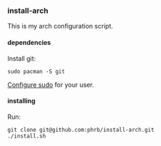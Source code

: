 ### install-arch

This is my arch configuration script.

#### dependencies

Install git:

```
sudo pacman -S git
```

[Configure sudo](https://wiki.archlinux.org/index.php/sudo#Configuration)
for your user.

#### installing

Run:

```
git clone git@github.com:phrb/install-arch.git
./install.sh
```
